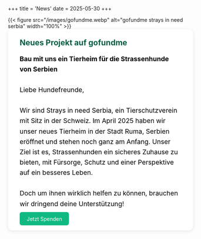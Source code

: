 +++
title = 'News'
date = 2025-05-30
+++

<div class="centered-content single-flex">
  <div style="flex: 100%;">
    {{< figure src="/images/gofundme.webp" alt="gofundme strays in need serbia" width="100%" >}}
  </div>

  <!-- Neuer Wrapper für den Text und den Button -->
  <div class="news-text" style="flex: 2 1 400px; background-color: #ffffff; padding: 1.5rem 2rem; border-radius: 12px; box-shadow: 0 2px 10px rgba(0,0,0,0.1);">
    <h2 style="color: #065f46; margin-top: 0;">Neues Projekt auf gofundme</h2>
    <p style="font-size: 1.1rem; line-height: 1.6; color:rgb(0, 0, 0);">
      <b>Bau mit uns ein Tierheim für die Strassenhunde von Serbien</b>
      <br><br>
      Liebe Hundefreunde,
      <br><br>
      Wir sind Strays in need Serbia, ein Tierschutzverein mit Sitz in der Schweiz. Im April 2025 haben wir unser neues Tierheim in der Stadt Ruma, Serbien eröffnet und stehen noch ganz am Anfang. Unser Ziel ist es, Strassenhunden ein sicheres Zuhause zu bieten, mit Fürsorge, Schutz und einer Perspektive auf ein besseres Leben.
      <br><br>
      Doch um ihnen wirklich helfen zu können, brauchen wir dringend deine Unterstützung!
    </p>
    <!-- Der Button erhält eine eigene Klasse -->
    <a class="cta-btn" href="https://www.gofundme.com/f/bau-mit-uns-ein-tierheim-fur-die-strassenhunde-von-serbien" style="background-color: #10b981; color: white; padding: 0.6rem 1.2rem; border-radius: 6px; text-decoration: none;">Jetzt Spenden</a>
  </div>
</div>
